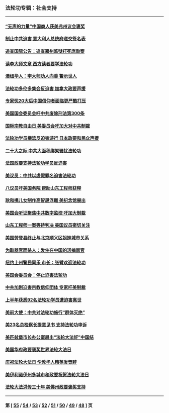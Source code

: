 ### 法轮功专辑：社会支持
---
#### [“无声的力量”中国商人获美弗州议会褒奖](../../pages/nf4386/n13941208.md?03300430) 
#### [制止中共迫害 意大利人总统府递交签名表](../../pages/nf4386/n13933726.md?03300430) 
#### [追查国际公告：追查嘉州监狱打死庞勋案](../../pages/nf4386/n13933461.md?03300430) 
#### [读李大师文章 西方读者要学法轮功](../../pages/nf4386/n13925142.md?03300430) 
#### [澳纽华人：李大师劝人向善 警示世人](../../pages/nf4386/n13924146.md?03300430) 
#### [法轮功多伦多集会反迫害 加拿大政要声援](../../pages/nf4386/n13881303.md?03300430) 
#### [专家忧20大后中国信仰者面临更严酷打压](../../pages/nf4386/n13874993.md?03300430) 
#### [美国国会委员会吁中共废除刑法第300条](../../pages/nf4386/n13868121.md?03300430) 
#### [国际宗教自由日 美委员会吁加大对中共制裁](../../pages/nf4386/n13855021.md?03300430) 
#### [法轮功学员横滨反迫害游行 日本政要和民众声援](../../pages/nf4386/n13847132.md?03300430) 
#### [二十大之际 中共大面积绑架骚扰法轮功](../../pages/nf4386/n13846381.md?03300430) 
#### [法国政要支持法轮功学员反迫害](../../pages/nf4386/n13841970.md?03300430) 
#### [美议员：中共以虚假罪名迫害法轮功](../../pages/nf4386/n13841083.md?03300430) 
#### [八议员吁美国务院 帮助山东工程师获释](../../pages/nf4386/n13836379.md?03300430) 
#### [耿和携儿女制作高智晟浮雕 美纪念馆展出](../../pages/nf4386/n13829624.md?03300430) 
#### [美国会听证聚焦中共数字监控 吁加大制裁](../../pages/nf4386/n13825083.md?03300430) 
#### [山东工程师一案等待判决 美国议员密切关注](../../pages/nf4386/n13815065.md?03300430) 
#### [美国劳登县终止与北京顺义区姐妹城市关系](../../pages/nf4386/n13811030.md?03300430) 
#### [为取器官而杀人：发生在中国的活摘器官](../../pages/nf4386/n13794731.md?03300430) 
#### [纽约上州警民同乐 市长：张臂欢迎法轮功](../../pages/nf4386/n13794375.md?03300430) 
#### [美国会委员会：停止迫害法轮功](../../pages/nf4386/n13788164.md?03300430) 
#### [中共加剧迫害宗教信仰团体 专家吁美制裁](../../pages/nf4386/n13780252.md?03300430) 
#### [上半年获悉92名法轮功学员遭迫害离世](../../pages/nf4386/n13772701.md?03300430) 
#### [美前大使：中共对法轮功施行“群体灭绝”](../../pages/nf4386/n13771705.md?03300430) 
#### [美23名总检察长提意见书 支持法轮功申诉](../../pages/nf4386/n13766596.md?03300430) 
#### [美匹兹堡市长办公室展出“法轮大法好”中国结](../../pages/nf4386/n13749721.md?03300430) 
#### [美国华府政要褒奖世界法轮大法日](../../pages/nf4386/n13743770.md?03300430) 
#### [庆祝法轮大法日 伦敦华人精英发贺辞](../../pages/nf4386/n13741593.md?03300430) 
#### [美伊利诺伊州多城市和政要祝贺法轮大法日](../../pages/nf4386/n13737149.md?03300430) 
#### [法轮大法洪传三十年 美佛州政要褒奖支持](../../pages/nf4386/n13737103.md?03300430) 

---
#### 第 [ [55](./55.md?03300430) / [54](./54.md?03300430) / [53](./53.md?03300430) / [52](./52.md?03300430) / [51](./51.md?03300430) / [50](./50.md?03300430) / [49](./49.md?03300430) / [48](./48.md?03300430) ] 页
